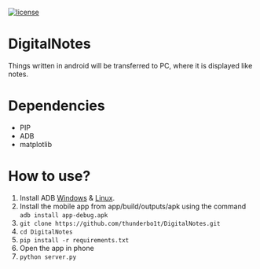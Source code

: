 [![license](https://img.shields.io/github/license/mashape/apistatus.svg)]() 

# DigitalNotes
Things written in android will be transferred to PC, where it is displayed like notes. 

# Dependencies

  * PIP
  * ADB
  * matplotlib


# How to use?

1. Install ADB [Windows](https://www.howtogeek.com/125769/how-to-install-and-use-abd-the-android-debug-bridge-utility/) & [Linux](https://www.linuxbabe.com/ubuntu/how-to-install-adb-fastboot-ubuntu-16-04-16-10-14-04).
2. Install the mobile app from app/build/outputs/apk using the command ```adb install app-debug.apk```
3. ``` git clone https://github.com/thunderbo1t/DigitalNotes.git ```
4. ``` cd DigitalNotes ```
5. ``` pip install -r requirements.txt ```
6. Open the app in phone 
7. ``` python server.py ``` 

